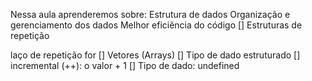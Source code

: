 Nessa aula aprenderemos sobre:
Estrutura de dados
Organização e gerenciamento dos dados
Melhor eficiência do código
[] Estruturas de repetição

laço de repetição
for [] Vetores (Arrays) 
[] Tipo de dado estruturado 
[] incremental (++): o valor + 1 
[] Tipo de dado: undefined